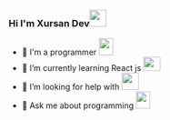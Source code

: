 ### Hi I'm Xursan Dev<img src="https://c.tenor.com/X24gHDQ9OoQAAAAi/grinning-face-with-smiling-eyes-joypixels.gif" width="30"/>

- 🔭 I'm a programmer <img src="https://juststickers.in/wp-content/uploads/2017/11/ninja-coder.png" width="25" height="30" />
- 🌱 I’m currently learning React js <img src="https://iconape.com/wp-content/png_logo_vector/react-logo.png"  width="30" height="25" />
- 🤔 I’m looking for help with <img src="https://upload.wikimedia.org/wikipedia/commons/thumb/4/4f/YouTube_social_white_squircle.svg/800px-YouTube_social_white_squircle.svg.png" width="30" />
- 💬 Ask me about programming <img src="https://www.pinclipart.com/picdir/big/489-4896022_computer-programming-png-programing-logo-transparent-clipart.png" width="25" height="30" />

<!--
**xursanddev/xursanddev** is a ✨ _special_ ✨ repository because its `README.md` (this file) appears on your GitHub profile.

Here are some ideas to get you started:

- 🔭 I’m currently working on ...
- 🌱 I’m currently learning ...
- 👯 I’m looking to collaborate on ...
- 🤔 I’m looking for help with ...
- 💬 Ask me about ...
- 📫 How to reach me: ...
- 😄 Pronouns: ...
- ⚡ Fun fact: ...
-->

